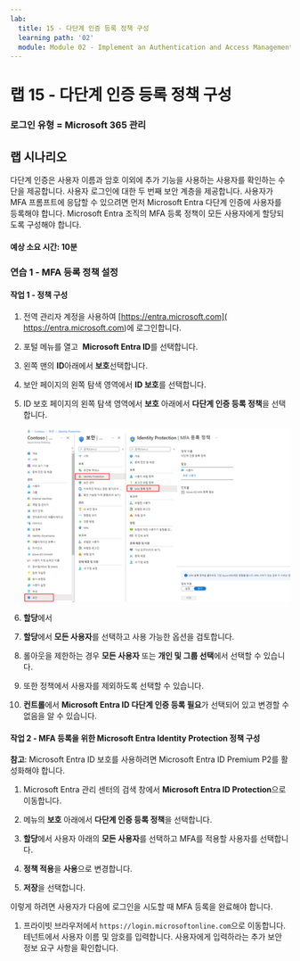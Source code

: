 ```yaml
---
lab:
  title: 15 - 다단계 인증 등록 정책 구성
  learning path: '02'
  module: Module 02 - Implement an Authentication and Access Management Solution
---
```


# 랩 15 - 다단계 인증 등록 정책 구성

### 로그인 유형 = Microsoft 365 관리

## 랩 시나리오

다단계 인증은 사용자 이름과 암호 이외에 추가 기능을 사용하는 사용자를 확인하는 수단을 제공합니다. 사용자 로그인에 대한 두 번째 보안 계층을 제공합니다. 사용자가 MFA 프롬프트에 응답할 수 있으려면 먼저 Microsoft Entra 다단계 인증에 사용자를 등록해야 합니다. Microsoft Entra 조직의 MFA 등록 정책이 모든 사용자에게 할당되도록 구성해야 합니다.

#### 예상 소요 시간: 10분

### 연습 1 - MFA 등록 정책 설정

#### 작업 1 - 정책 구성

1. 전역 관리자 계정을 사용하여 [https://entra.microsoft.com]( https://entra.microsoft.com)에 로그인합니다.

2. 포털 메뉴를 열고  **Microsoft Entra ID**를 선택합니다.

3. 왼쪽 맨의 **ID**아래에서 **보호**선택합니다.

4. 보안 페이지의 왼쪽 탐색 영역에서 **ID 보호**를 선택합니다.

5. ID 보호 페이지의 왼쪽 탐색 영역에서 **보호** 아래에서 **다단계 인증 등록 정책**을 선택합니다.

    ![검색 경로가 강조 표시된 MFA 등록 정책 페이지를 표시하는 화면 이미지](./media/lp2-mod4-browse-to-mfa-registration-policy.png)

6. **할당**에서

7. **할당**에서 **모든 사용자**를 선택하고 사용 가능한 옵션을 검토합니다.

8. 롤아웃을 제한하는 경우 **모든 사용자** 또는 **개인 및 그룹 선택**에서 선택할 수 있습니다.

9. 또한 정책에서 사용자를 제외하도록 선택할 수 있습니다.

10. **컨트롤**에서 **Microsoft Entra ID 다단계 인증 등록 필요**가 선택되어 있고 변경할 수 없음을 알 수 있습니다.


#### 작업 2 - MFA 등록을 위한 Microsoft Entra Identity Protection 정책 구성

**참고**: Microsoft Entra ID 보호를 사용하려면 Microsoft Entra ID Premium P2를 활성화해야 합니다. 

1. Microsoft Entra 관리 센터의 검색 창에서 **Microsoft Entra ID Protection**으로 이동합니다.

1. 메뉴의 **보호** 아래에서 **다단계 인증 등록 정책**을 선택합니다.

1. **할당**에서 사용자 아래의 **모든 사용자**를 선택하고 MFA를 적용할 사용자를 선택합니다.

1. **정책 적용**을 **사용**으로 변경합니다.

1. **저장**을 선택합니다.

이렇게 하려면 사용자가 다음에 로그인을 시도할 때 MFA 등록을 완료해야 합니다.

1. 프라이빗 브라우저에서 `https://login.microsoftonline.com`으로 이동합니다. 테넌트에서 사용자 이름 및 암호를 입력합니다.  사용자에게 입력하라는 추가 보안 정보 요구 사항을 확인합니다.
